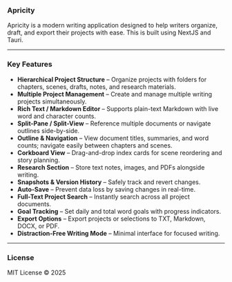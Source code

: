 ### Apricity

Apricity is a modern writing application designed to help writers organize, draft, and export their projects with ease. 
This is built using NextJS and Tauri.

---

### Key Features

* **Hierarchical Project Structure** – Organize projects with folders for chapters, scenes, drafts, notes, and research materials.
* **Multiple Project Management** – Create and manage multiple writing projects simultaneously.
* **Rich Text / Markdown Editor** – Supports plain-text Markdown with live word and character counts.
* **Split-Pane / Split-View** – Reference multiple documents or navigate outlines side-by-side.
* **Outline & Navigation** – View document titles, summaries, and word counts; navigate easily between chapters and scenes.
* **Corkboard View** – Drag-and-drop index cards for scene reordering and story planning.
* **Research Section** – Store text notes, images, and PDFs alongside writing.
* **Snapshots & Version History** – Safely track and revert changes.
* **Auto-Save** – Prevent data loss by saving changes in real-time.
* **Full-Text Project Search** – Instantly search across all project documents.
* **Goal Tracking** – Set daily and total word goals with progress indicators.
* **Export Options** – Export projects or selections to TXT, Markdown, DOCX, or PDF.
* **Distraction-Free Writing Mode** – Minimal interface for focused writing.

---

### License

MIT License © 2025
